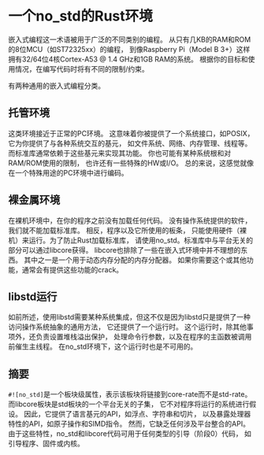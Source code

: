 # 一个no_std的Rust环境

嵌入式编程这一术语被用于广泛的不同类别的编程。
从只有几KB的RAM和ROM的8位MCU（如ST72325xx）的编程，
到像Raspberry Pi（Model B 3+）这样拥有32/64位4核Cortex-A53 @ 1.4 GHz和1GB RAM的系统。
根据你的目标和使用情况，在编写代码时将有不同的限制/约束。

有两种通用的嵌入式编程分类。

## 托管环境

这类环境接近于正常的PC环境。
这意味着你被提供了一个系统接口，如POSIX，它为你提供了与各种系统交互的基元，
如文件系统、网络、内存管理、线程等。而标准库通常依赖于这些基元来实现其功能。
你也可能有某种系统根和对RAM/ROM使用的限制，
也许还有一些特殊的HW或I/O。
总的来说，这感觉就像在一个特殊用途的PC环境中进行编码。

## 裸金属环境

在裸机环境中，在你的程序之前没有加载任何代码。
没有操作系统提供的软件，我们就不能加载标准库。
相反，程序以及它所使用的板条，
只能使用硬件（裸机）来运行。为了防止Rust加载标准库，
请使用no_std。标准库中与平台无关的部分可以通过libcore获得。
libcore也排除了一些在嵌入式环境中并不理想的东西。
其中之一是一个用于动态内存分配的内存分配器。
如果你需要这个或其他功能，通常会有提供这些功能的crack。

## libstd运行
如前所述，使用libstd需要某种系统集成，但这不仅是因为libstd只是提供了一种访问操作系统抽象的通用方法，
它还提供了一个运行时。
这个运行时，除其他事项外，还负责设置堆栈溢出保护，
处理命令行参数，以及在程序的主函数被调用前催生主线程。
在no_std环境下，这个运行时也是不可用的。

## 摘要

`#![no_std]`是一个板块级属性，表示该板块将链接到core-rate而不是std-rate。
而libcore板块是std板块的一个平台无关的子集，
它不对程序将运行的系统进行假设。
因此，它提供了语言基元的API，如浮点、字符串和切片，
以及暴露处理器特性的API，如原子操作和SIMD指令。
然而，它缺乏任何涉及平台整合的API。
由于这些特性，no_std和libcore代码可用于任何类型的引导（阶段0）代码，
如引导程序、固件或内核。
